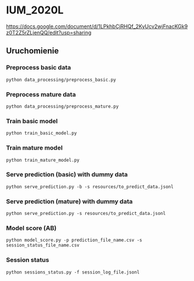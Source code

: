 # IUM_2020L
https://docs.google.com/document/d/1LPkhbCjRHQf_2KyUcv2wjFnacKGk9z0T2Z5rZLjenQQ/edit?usp=sharing
## Uruchomienie

### Preprocess basic data
`python data_processing/preprocess_basic.py`
### Preprocess mature data
`python data_processing/preprocess_mature.py`
### Train basic model
`python train_basic_model.py`
### Train mature model
`python train_mature_model.py`
### Serve prediction (basic) with dummy data
`python serve_prediction.py -b -s resources/to_predict_data.jsonl`
### Serve prediction (mature) with dummy data
`python serve_prediction.py -s resources/to_predict_data.jsonl`
### Model score (AB) 
`python model_score.py -p prediction_file_name.csv -s session_status_file_name.csv`
### Session status
`python sessions_status.py -f session_log_file.jsonl`